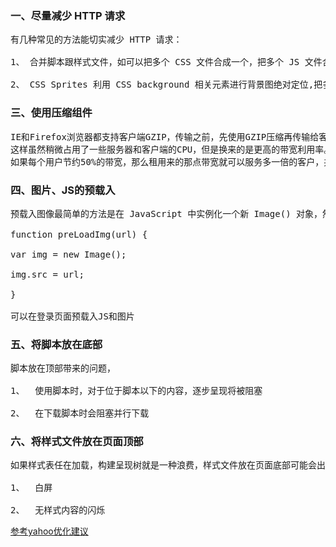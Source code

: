 <h3>一、尽量减少 HTTP 请求</h3>

<pre>有几种常见的方法能切实减少 HTTP 请求：

1、 合并脚本跟样式文件，如可以把多个 CSS 文件合成一个，把多个 JS 文件合成一个。

2、 CSS Sprites 利用 CSS background 相关元素进行背景图绝对定位,把多个图片合成一个图片。
</pre>
<h3>三、使用压缩组件</h3>

<pre>
IE和Firefox浏览器都支持客户端GZIP，传输之前，先使用GZIP压缩再传输给客户端，客户端接收之后由浏览器解压，
这样虽然稍微占用了一些服务器和客户端的CPU，但是换来的是更高的带宽利用率。对于纯文本来讲，压缩率是相当可观的。
如果每个用户节约50%的带宽，那么租用来的那点带宽就可以服务多一倍的客户，并且缩短了数据的传输时间。
</pre>
<h3>四、图片、JS的预载入</h3>

<pre>预载入图像最简单的方法是在 JavaScript 中实例化一个新 Image() 对象，然后将需要载入的图像的 URL 作为参数传入。

function preLoadImg(url) {

var img = new Image();

img.src = url;

}

可以在登录页面预载入JS和图片
</pre>
<h3>五、将脚本放在底部</h3>

<pre>脚本放在顶部带来的问题，

1、  使用脚本时，对于位于脚本以下的内容，逐步呈现将被阻塞

2、  在下载脚本时会阻塞并行下载
</pre>
<h3>六、将样式文件放在页面顶部</h3>

<pre>如果样式表任在加载，构建呈现树就是一种浪费，样式文件放在页面底部可能会出现两种情况：

1、  白屏

2、  无样式内容的闪烁
</pre>


<a href="http://www.tuicool.com/articles/J3uyaa" target="_blank">参考yahoo优化建议</a>
